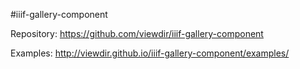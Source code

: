 #iiif-gallery-component

Repository: https://github.com/viewdir/iiif-gallery-component

Examples: http://viewdir.github.io/iiif-gallery-component/examples/
